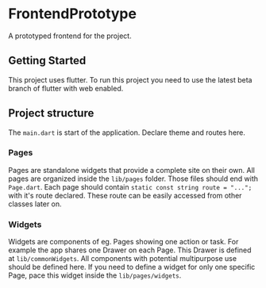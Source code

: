 # FrontendPrototype

A prototyped frontend for the project.

## Getting Started

This project uses flutter. To run this project you need to use the latest beta branch of flutter with web enabled.


## Project structure
The `main.dart` is start of the application. Declare theme and routes here.
### Pages
Pages are standalone widgets that provide a complete site on their own. All pages are organized inside the `lib/pages` folder. Those files should end with `Page.dart`.
Each page should contain `static const string route = "...";` with it's route declared. These route can be easily accessed from other classes later on.

### Widgets
Widgets are components of eg. Pages showing one action or task. For example the app shares one Drawer on each Page. This Drawer is defined at `lib/commonWidgets`. All components with potential multipurpose use should be defined here. If you need to define a widget for only one specific Page, pace this widget inside the `lib/pages/widgets`.